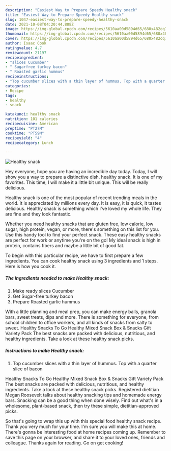 ```yaml
---
description: "Easiest Way to Prepare Speedy Healthy snack"
title: "Easiest Way to Prepare Speedy Healthy snack"
slug: 1047-easiest-way-to-prepare-speedy-healthy-snack
date: 2021-10-08T04:20:44.808Z
image: https://img-global.cpcdn.com/recipes/5610aa00d5894d65/680x482cq70/healthy-snack-recipe-main-photo.jpg
thumbnail: https://img-global.cpcdn.com/recipes/5610aa00d5894d65/680x482cq70/healthy-snack-recipe-main-photo.jpg
cover: https://img-global.cpcdn.com/recipes/5610aa00d5894d65/680x482cq70/healthy-snack-recipe-main-photo.jpg
author: Isaac Cook
ratingvalue: 4.7
reviewcount: 21197
recipeingredient:
- "slices Cucumber"
- " Sugarfree turkey bacon"
- " Roasted garlic hummus"
recipeinstructions:
- "Top cucumber slices with a thin layer of hummus. Top with a quarter slice of bacon"
categories:
- Recipe
tags:
- healthy
- snack

katakunci: healthy snack 
nutrition: 101 calories
recipecuisine: American
preptime: "PT27M"
cooktime: "PT59M"
recipeyield: "4"
recipecategory: Lunch

---
```



![Healthy snack](https://img-global.cpcdn.com/recipes/5610aa00d5894d65/680x482cq70/healthy-snack-recipe-main-photo.jpg)

Hey everyone, hope you are having an incredible day today. Today, I will show you a way to prepare a distinctive dish, healthy snack. It is one of my favorites. This time, I will make it a little bit unique. This will be really delicious.

Healthy snack is one of the most popular of recent trending meals in the world. It is appreciated by millions every day. It is easy, it is quick, it tastes delicious. Healthy snack is something which I've loved my whole life. They are fine and they look fantastic.

Whether you need healthy snacks that are gluten free, low calorie, low sugar, high protein, vegan, or more, there&#39;s something on this list for you. Use this handy tool to find your perfect snack. These easy healthy snacks are perfect for work or anytime you&#39;re on the go! My ideal snack is high in protein, contains fibers and maybe a little bit of good fat.


To begin with this particular recipe, we have to first prepare a few ingredients. You can cook healthy snack using 3 ingredients and 1 steps. Here is how you cook it.

<!--inarticleads1-->

##### The ingredients needed to make Healthy snack:

1. Make ready slices Cucumber
1. Get  Sugar-free turkey bacon
1. Prepare  Roasted garlic hummus


With a little planning and meal prep, you can make energy balls, granola bars, sweet treats, dips and more. There is something for everyone, from school children to office workers, and all kinds of snacks from salty to sweet. Healthy Snacks To Go Healthy Mixed Snack Box &amp; Snacks Gift Variety Pack The best snacks are packed with delicious, nutritious, and healthy ingredients. Take a look at these healthy snack picks. 

<!--inarticleads2-->

##### Instructions to make Healthy snack:

1. Top cucumber slices with a thin layer of hummus. Top with a quarter slice of bacon


Healthy Snacks To Go Healthy Mixed Snack Box &amp; Snacks Gift Variety Pack The best snacks are packed with delicious, nutritious, and healthy ingredients. Take a look at these healthy snack picks. Registered dietitian Megan Roosevelt talks about healthy snacking tips and homemade energy bars. Snacking can be a good thing when done wisely. Find out what&#39;s in a wholesome, plant-based snack, then try these simple, dietitian-approved picks. 

So that's going to wrap this up with this special food healthy snack recipe. Thank you very much for your time. I'm sure you will make this at home. There's gonna be interesting food at home recipes coming up. Remember to save this page on your browser, and share it to your loved ones, friends and colleague. Thanks again for reading. Go on get cooking!
